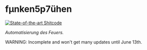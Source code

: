 # fμnken5p7ühen

[![State-of-the-art Shitcode](https://img.shields.io/static/v1?label=State-of-the-art&message=Shitcode&color=7B5804)](https://github.com/trekhleb/state-of-the-art-shitcode)

*Automatisierung des Feuers.*

WARNING: Incomplete and won't get many updates until June 13th.
